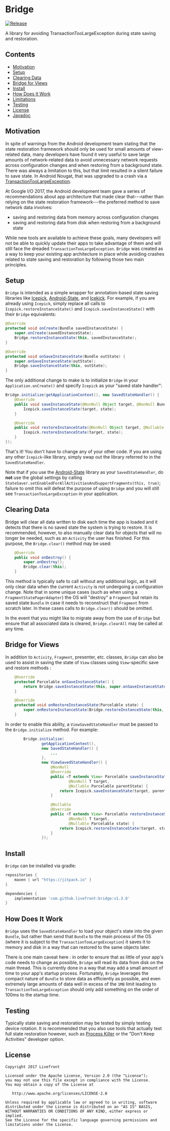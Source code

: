 # Bridge

[![Release](https://jitpack.io/v/Livefront/bridge.svg)](https://jitpack.io/#Livefront/bridge)

A library for avoiding TransactionTooLargeException during state saving and restoration.

## Contents

* [Motivation](#motivation)
* [Setup](#setup)
* [Clearing Data](#clear)
* [Bridge for Views](#views)
* [Install](#install)
* [How Does It Work](#how)
* [Limitations](#limitations)
* [Testing](#testing)
* [License](#license)
* [Javadoc](https://jitpack.io/com/github/livefront/bridge/v1.1.1/javadoc/index.html)

<a name="motivation"></a>
## Motivation

In spite of warnings from the Android development team stating that the state restoration framework should only be used for small amounts of view-related data, many developers have found it very useful to save large amounts of network-related data to avoid unnecessary network requests across configuration changes and when restoring from a background state. There was always a limitation to this, but that limit resulted in a silent failure to save state. In Android Nougat, that was upgraded to a crash via a [TransactionTooLargeException](https://developer.android.com/reference/android/os/TransactionTooLargeException.html).

At Google I/O 2017, the Android development team gave a series of recommendations about app architecture that made clear that---rather than relying on the state restoration framework---the preferred method to save network data involves:

- saving and restoring data from memory across configuration changes
- saving and restoring data from disk when restoring from a background state

While new tools are available to achieve these goals, many developers will not be able to quickly update their apps to take advantage of them and will still face the dreaded `TransactionTooLargeException`. `Bridge` was created as a way to keep your existing app architecture in place while avoiding crashes related to state saving and restoration by following those two main principles.

<a name="setup"></a>
## Setup

`Bridge` is intended as a simple wrapper for annotation-based state saving libraries like [Icepick](https://github.com/frankiesardo/icepick), [Android-State](https://github.com/evernote/android-state), and [Icekick](https://github.com/tinsukE/icekick). For example, if you are already using `Icepick`, simply replace all calls to `Icepick.restoreInstanceState()` and `Icepick.saveInstanceState()` with their `Bridge` equivalents:

```java
@Override
protected void onCreate(Bundle savedInstanceState) {
    super.onCreate(savedInstanceState);
    Bridge.restoreInstanceState(this, savedInstanceState);
}

@Override
protected void onSaveInstanceState(Bundle outState) {
    super.onSaveInstanceState(outState);
    Bridge.saveInstanceState(this, outState);
}
```

The only additional change to make is to initialize `Bridge` in your `Application.onCreate()` and specify `Icepick` as your "saved state handler":

```java
Bridge.initialize(getApplicationContext(), new SavedStateHandler() {
    @Override
    public void saveInstanceState(@NonNull Object target, @NonNull Bundle state) {
        Icepick.saveInstanceState(target, state);
    }

    @Override
    public void restoreInstanceState(@NonNull Object target, @Nullable Bundle state) {
        Icepick.restoreInstanceState(target, state);
    }
});
```

That's it! You don't have to change any of your other code. If you are using any other `Icepick`-like library, simply swap out the library referred to in the `SavedStateHandler`.

Note that if you use the [Android-State](https://github.com/evernote/android-state) library as your `SavedStateHandler`, do **not** use the global settings by calling `StateSaver.setEnabledForAllActivitiesAndSupportFragments(this, true)`; failure to omit this will defeat the purpose of using `Bridge` and you will still see `TransactionTooLargeException` in your application.

<a name="clear"></a>
## Clearing Data

Bridge will clear all data written to disk each time the app is loaded and it detects that there is no saved state the system is trying to restore. It is recommended, however, to also manually clear data for objects that will no longer be needed, such as an `Activity` the user has finished. For this purpose, the `Bridge.clear()` method may be used:

```java
    @Override
    public void onDestroy() {
        super.onDestroy();
        Bridge.clear(this);
    }
```

This method is typically safe to call without any additional logic, as it will only clear data when the current `Activity` is not undergoing a configuration change. Note that in some unique cases (such as when using a `FragmentStatePagerAdapter`) the OS will "destroy" a `Fragment` but retain its saved state `Bundle` in case it needs to reconstruct that `Fragment` from scratch later. In these cases calls to `Bridge.clear()` should be omitted.

In the event that you might like to migrate away from the use of `Bridge` but ensure that all associated data is cleared, `Bridge.clearAll` may be called at any time.

<a name="views"></a>
## Bridge for Views

In addition to `Activity`, `Fragment`, presenter, etc. classes, `Bridge` can also be used to assist in saving the state of `View` classes using `View`-specific save and restore methods :

```java
    @Override
    protected Parcelable onSaveInstanceState() {
        return Bridge.saveInstanceState(this, super.onSaveInstanceState());
    }

    @Override
    protected void onRestoreInstanceState(Parcelable state) {
        super.onRestoreInstanceState(Bridge.restoreInstanceState(this, state));
    }
```

In order to enable this ability, a `ViewSavedStateHandler` must be passed to the `Bridge.initialize` method. For example:

```java
        Bridge.initialize(
                getApplicationContext(),
                new SavedStateHandler() {
                    ...
                },
                new ViewSavedStateHandler() {
                    @NonNull
                    @Override
                    public <T extends View> Parcelable saveInstanceState(
                            @NonNull T target,
                            @Nullable Parcelable parentState) {
                        return Icepick.saveInstanceState(target, parentState);
                    }

                    @Nullable
                    @Override
                    public <T extends View> Parcelable restoreInstanceState(
                            @NonNull T target,
                            @Nullable Parcelable state) {
                        return Icepick.restoreInstanceState(target, state);
                    }
                });
```

<a name="install"></a>
## Install

`Bridge` can be installed via gradle:

```gradle
repositories {
    maven { url "https://jitpack.io" }
}

dependencies {
    implementation 'com.github.livefront:bridge:v1.3.0'
}
```

<a name="how"></a>
## How Does It Work

`Bridge` uses the `SavedStateHandler` to load your object's state into the given `Bundle`, but rather than send that `Bundle` to the main process of the OS (where it is subject to the `TransactionTooLargeException`) it saves it to memory and disk in a way that can restored to the same objects later.

There is one main caveat here : in order to ensure that as little of your app's code needs to change as possible, `Bridge` will read its data from disk on the main thread. This is currently done in a way that may add a small amount of time to your app's startup process. Fortunately, `Bridge` leverages the compact nature of `Bundle` to store data as efficiently as possible, and even extremely large amounts of data well in excess of the `1MB` limit leading to `TransactionTooLargeException` should only add something on the order of 100ms to the startup time.

<a name="testing"></a>
## Testing

Typically state saving and restoration may be tested by simply testing device rotation. It is recommended that you also use tools that actually test full state restoration however, such as [Process Killer](https://github.com/livefront/process-killer-android) or the "Don't Keep Activities" developer option.

<a name="license"></a>
## License

    Copyright 2017 Livefront

    Licensed under the Apache License, Version 2.0 (the "License");
    you may not use this file except in compliance with the License.
    You may obtain a copy of the License at

       http://www.apache.org/licenses/LICENSE-2.0

    Unless required by applicable law or agreed to in writing, software
    distributed under the License is distributed on an "AS IS" BASIS,
    WITHOUT WARRANTIES OR CONDITIONS OF ANY KIND, either express or implied.
    See the License for the specific language governing permissions and
    limitations under the License.
